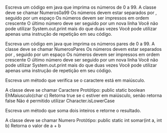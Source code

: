 Escreva um código em java que imprima os números de 0 a 99.
A classe deve se chamar Numeros0a99
Os números devem estar separados por , seguido por um espaço
Os números devem ser impressos em ordem crescente
O último número deve ser seguido por um nova linha
Você não pode utilizar System.out.print mais do que duas vezes
Você pode utilizar apenas uma instrução de repetição em seu código.

Escreva um código em java que imprima os números pares de 0 a 99.
A classe deve se chamar NumerosPares
Os números devem estar separados por , seguido por um espaço
Os números devem ser impressos em ordem crescente
O último número deve ser seguido por um nova linha
Você não pode utilizar System.out.print mais do que duas vezes
Você pode utilizar apenas uma instrução de repetição em seu código.

Escreva um método que verifica se o caractere está em maiúsculo.

A classe deve se chamar Caractere
Protótipo: public static boolean EhMaiusculo(char c)
Retorna true se c estiver em maiúsculo, senão retorna false
Não é permitido utilizar Character.isLowerCase


Escreva um método que soma dois inteiros e retorne o resultado.

A classe deve se chamar Numero
Protótipo: public static int somar(int a, int b)
Retorna o valor de a + b
